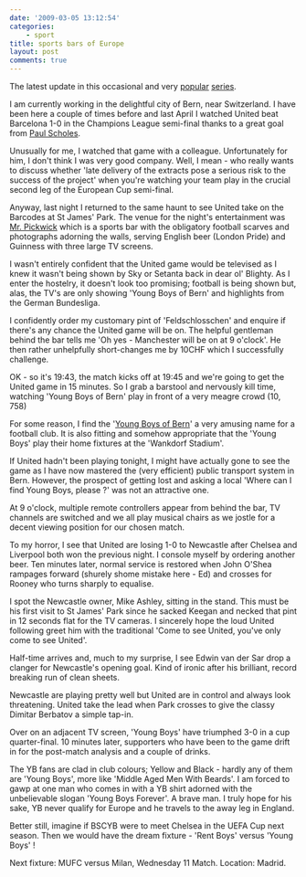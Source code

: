 ```yaml
---
date: '2009-03-05 13:12:54'
categories:
    - sport
title: sports bars of Europe
layout: post
comments: true
---
```

The latest update in this occasional and very
[popular](http://www.nbrightside.com/blog/2006/01/13/sports-bars-of-europe/)
[series](http://www.nbrightside.com/blog/2006/04/26/sports-bars-of-europe-2/).

I am currently working in the delightful city of Bern, near Switzerland.
I have been here a couple of times before and last April I watched
United beat Barcelona 1-0 in the Champions League semi-final thanks to a
great goal from [Paul
Scholes](http://www.nbrightside.com/blog/2007/05/02/open-letter-to-paul-scholes/).

Unusually for me, I watched that game with a colleague. Unfortunately
for him, I don't think I was very good company. Well, I mean - who
really wants to discuss whether 'late delivery of the extracts pose a
serious risk to the success of the project' when you're watching your
team play in the crucial second leg of the European Cup semi-final.

Anyway, last night I returned to the same haunt to see United take on
the Barcodes at St James' Park. The venue for the night's entertainment
was [Mr. Pickwick](http://www.pickwick.ch/bern/index.php) which is a
sports bar with the obligatory football scarves and photographs adorning
the walls, serving English beer (London Pride) and Guinness with three
large TV screens.

I wasn't entirely confident that the United game would be televised as I
knew it wasn't being shown by Sky or Setanta back in dear ol' Blighty.
As I enter the hostelry, it doesn't look too promising; football is
being shown but, alas, the TV's are only showing 'Young Boys of Bern'
and highlights from the German Bundesliga.

I confidently order my customary pint of 'Feldschlosschen' and enquire
if there's any chance the United game will be on. The helpful gentleman
behind the bar tells me 'Oh yes - Manchester will be on at 9 o'clock'.
He then rather unhelpfully short-changes me by 10CHF which I
successfully challenge.

OK - so it's 19:43, the match kicks off at 19:45 and we're going to get
the United game in 15 minutes. So I grab a barstool and nervously kill
time, watching 'Young Boys of Bern' play in front of a very meagre crowd
(10, 758)

For some reason, I find the '[Young Boys of
Bern](http://www.bscyb.ch/yb-index.htm)' a very amusing name for a
football club. It is also fitting and somehow appropriate that the
'Young Boys' play their home fixtures at the 'Wankdorf Stadium'.

If United hadn't been playing tonight, I might have actually gone to see
the game as I have now mastered the (very efficient) public transport
system in Bern. However, the prospect of getting lost and asking a local
'Where can I find Young Boys, please ?' was not an attractive one.

At 9 o'clock, multiple remote controllers appear from behind the bar, TV
channels are switched and we all play musical chairs as we jostle for a
decent viewing position for our chosen match.

To my horror, I see that United are losing 1-0 to Newcastle after
Chelsea and Liverpool both won the previous night. I console myself by
ordering another beer. Ten minutes later, normal service is restored
when John O'Shea rampages forward (shurely shome mistake here - Ed) and
crosses for Rooney who turns sharply to equalise.

I spot the Newcastle owner, Mike Ashley, sitting in the stand. This must
be his first visit to St James' Park since he sacked Keegan and necked
that pint in 12 seconds flat for the TV cameras. I sincerely hope the
loud United following greet him with the traditional 'Come to see
United, you've only come to see United'.

Half-time arrives and, much to my surprise, I see Edwin van der Sar drop
a clanger for Newcastle's opening goal. Kind of ironic after his
brilliant, record breaking run of clean sheets.

Newcastle are playing pretty well but United are in control and always
look threatening. United take the lead when Park crosses to give the
classy Dimitar Berbatov a simple tap-in.

Over on an adjacent TV screen, 'Young Boys' have triumphed 3-0 in a cup
quarter-final. 10 minutes later, supporters who have been to the game
drift in for the post-match analysis and a couple of drinks.

The YB fans are clad in club colours; Yellow and Black - hardly any of
them are 'Young Boys', more like 'Middle Aged Men With Beards'. I am
forced to gawp at one man who comes in with a YB shirt adorned with the
unbelievable slogan 'Young Boys Forever'. A brave man. I truly hope for
his sake, YB never qualify for Europe and he travels to the away leg in
England.

Better still, imagine if BSCYB were to meet Chelsea in the UEFA Cup next
season. Then we would have the dream fixture - 'Rent Boys' versus 'Young
Boys' !

Next fixture: MUFC versus Milan, Wednesday 11 Match. Location: Madrid.
